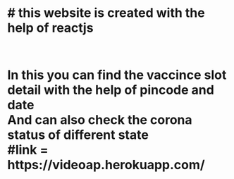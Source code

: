 <h1> # this website is created with the help of reactjs<h1/>
<br/>
In this you can find the vaccince slot detail with the help of pincode and date 
  <br/>
And can also check the corona status of different state
 <br/>
#link = https://videoap.herokuapp.com/
